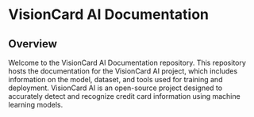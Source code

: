 # VisionCard AI Documentation

## Overview

Welcome to the VisionCard AI Documentation repository. This repository hosts the documentation for the VisionCard AI project, which includes information on the model, dataset, and tools used for training and deployment. VisionCard AI is an open-source project designed to accurately detect and recognize credit card information using machine learning models.


